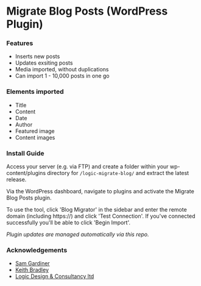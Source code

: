 # Migrate Blog Posts (WordPress Plugin)

### Features

- Inserts new posts
- Updates exsiting posts
- Media imported, without duplications
- Can import 1 - 10,000 posts in one go

### Elements imported

- Title
- Content
- Date
- Author
- Featured image
- Content images

### Install Guide

Access your server (e.g. via FTP) and create a folder within your wp-content/plugins directory for ```/logic-migrate-blog/``` and extract the latest release. 

Via the WordPress dashboard, navigate to plugins and activate the Migrate Blog Posts plugin. 

To use the tool, click 'Blog Migrator' in the sidebar and enter the remote domain (including https://) and click 'Test Connection'. If you've connected successfully you'll be able to click 'Begin Import'.

_Plugin updates are managed automatically via this repo._

### Acknowledgements

 - [Sam Gardiner](https://github.com/SamGardiner54)
 - [Keith Bradley](https://github.com/KeithBradley)
 - [Logic Design & Consultancy ltd](https://www.logicdesign.co.uk/)

